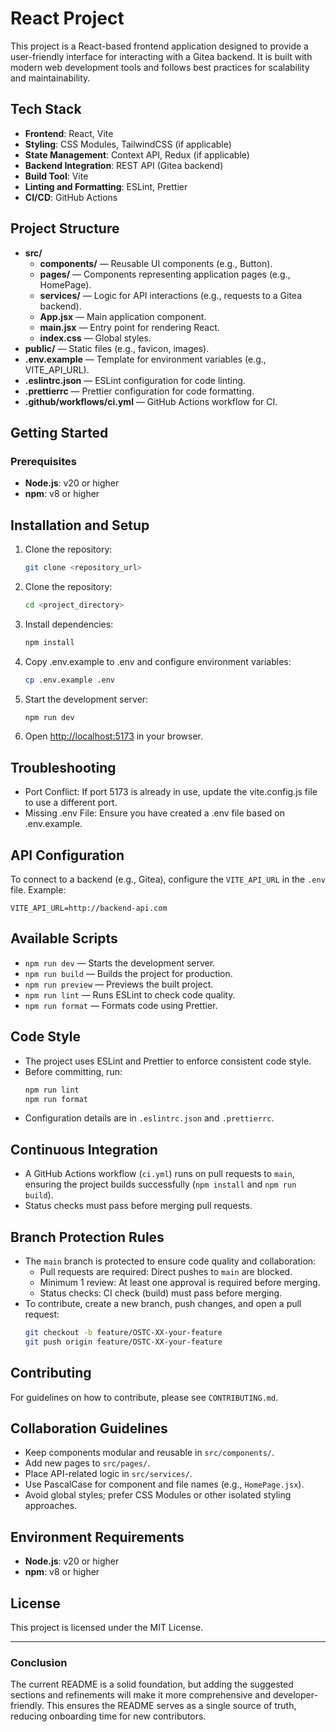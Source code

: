 # React Project

This project is a React-based frontend application designed to provide a user-friendly interface for interacting with a Gitea backend. It is built with modern web development tools and follows best practices for scalability and maintainability.

## Tech Stack
- **Frontend**: React, Vite
- **Styling**: CSS Modules, TailwindCSS (if applicable)
- **State Management**: Context API, Redux (if applicable)
- **Backend Integration**: REST API (Gitea backend)
- **Build Tool**: Vite
- **Linting and Formatting**: ESLint, Prettier
- **CI/CD**: GitHub Actions

## Project Structure

- **src/**
  - **components/** — Reusable UI components (e.g., Button).
  - **pages/** — Components representing application pages (e.g., HomePage).
  - **services/** — Logic for API interactions (e.g., requests to a Gitea backend).
  - **App.jsx** — Main application component.
  - **main.jsx** — Entry point for rendering React.
  - **index.css** — Global styles.
- **public/** — Static files (e.g., favicon, images).
- **.env.example** — Template for environment variables (e.g., VITE_API_URL).
- **.eslintrc.json** — ESLint configuration for code linting.
- **.prettierrc** — Prettier configuration for code formatting.
- **.github/workflows/ci.yml** — GitHub Actions workflow for CI.

## Getting Started

### Prerequisites
- **Node.js**: v20 or higher
- **npm**: v8 or higher

## Installation and Setup

1. Clone the repository:

   ```bash
   git clone <repository_url>
   ```

2. Clone the repository:

   ```bash
   cd <project_directory>
   ```

3. Install dependencies:

   ```bash
   npm install
   ```

4. Copy .env.example to .env and configure environment variables:

   ```bash
   cp .env.example .env
   ```

5. Start the development server:

   ```bash
   npm run dev
   ```

6. Open [http://localhost:5173](http://localhost:5173) in your browser.

## Troubleshooting

- Port Conflict: If port 5173 is already in use, update the vite.config.js file to use a different port.
- Missing .env File: Ensure you have created a .env file based on .env.example.

## API Configuration

To connect to a backend (e.g., Gitea), configure the `VITE_API_URL` in the `.env` file. Example:

```
VITE_API_URL=http://backend-api.com
```

## Available Scripts

- `npm run dev` — Starts the development server.
- `npm run build` — Builds the project for production.
- `npm run preview` — Previews the built project.
- `npm run lint` — Runs ESLint to check code quality.
- `npm run format` — Formats code using Prettier.

## Code Style

- The project uses ESLint and Prettier to enforce consistent code style.
- Before committing, run:
  ```bash
  npm run lint
  npm run format
  ```
- Configuration details are in `.eslintrc.json` and `.prettierrc`.

## Continuous Integration

- A GitHub Actions workflow (`ci.yml`) runs on pull requests to `main`, ensuring the project builds successfully (`npm install` and `npm run build`).
- Status checks must pass before merging pull requests.

## Branch Protection Rules

- The `main` branch is protected to ensure code quality and collaboration:
  - Pull requests are required: Direct pushes to `main` are blocked.
  - Minimum 1 review: At least one approval is required before merging.
  - Status checks: CI check (build) must pass before merging.
- To contribute, create a new branch, push changes, and open a pull request:
  ```bash
  git checkout -b feature/OSTC-XX-your-feature
  git push origin feature/OSTC-XX-your-feature
  ```

## Contributing

For guidelines on how to contribute, please see `CONTRIBUTING.md`.

## Collaboration Guidelines

- Keep components modular and reusable in `src/components/`.
- Add new pages to `src/pages/`.
- Place API-related logic in `src/services/`.
- Use PascalCase for component and file names (e.g., `HomePage.jsx`).
- Avoid global styles; prefer CSS Modules or other isolated styling approaches.

## Environment Requirements

- **Node.js**: v20 or higher
- **npm**: v8 or higher

## License

This project is licensed under the MIT License.


---

### **Conclusion**

The current README is a solid foundation, but adding the suggested sections and refinements will make it more comprehensive and developer-friendly. This ensures the README serves as a single source of truth, reducing onboarding time for new contributors.